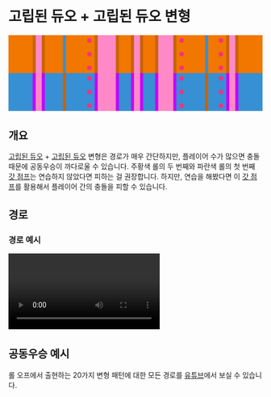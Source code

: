 # 고립된 듀오 + 고립된 듀오 변형

![Isolated Duo + Isolated Duo](../images/variations/isolated-duo-isolated-duo.jpg)

## 개요

[고립된 듀오](../rolls/isolated-duo.md#주황색-롤) + [고립된 듀오](../rolls/isolated-duo.md#파란색-롤) 변형은 경로가 매우 간단하지만, 플레이어 수가 많으면 충돌 때문에 공동우승이 까다로울 수 있습니다. 주황색 롤의 두 번째와 파란색 롤의 첫 번째 [갓 점프](../advanced/isolated-duo-god-jumps.md)는 연습하지 않았다면 피하는 걸 권장합니다. 하지만, 연습을 해봤다면 이 [갓 점프](../advanced/isolated-duo-god-jumps.md)를 활용해서 플레이어 간의 충돌을 피할 수 있습니다.

## 경로

### 경로 예시

<video controls>
  <source src="../../images/variations/isolated-duo-isolated-duo-standard-path.mp4" type="video/mp4">
</video>

## 공동우승 예시

롤 오프에서 출현하는 20가지 변형 패턴에 대한 모든 경로를 [유튜브](https://www.youtube.com/playlist?list=PLG_QNSp9ZgJLWYSNl4vY26VJCZeOQHO1F)에서 보실 수 있습니다.
